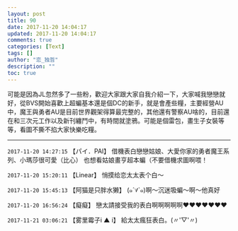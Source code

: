 ```yaml
---
layout: post
title: 90
date: 2017-11-20 14:04:17
updated: 2017-11-20 14:04:17
comments: true
categories: [Text]
tags: []
author: "恋_独哲"
description: ""
toc: true
---
```


<p dir="ltr"  >可能是因為JL忽然多了一些粉，歡迎大家跟大家自我介紹一下，大家喊我戀戀就好，從BVS開始喜歡上超蝙基本還是個DC的新手，就是會產些糧，主要經營AU中，魔王與勇者AU是目前世界觀架得算最完整的，其他還有警察AU啥的，目前還在和三次元工作以及新刊纏鬥中，有時間就塗鴉。可能是個雷包，畫生子女裝等等，看圖不撕不掐大家快樂吃糧。</p>

---

`2017-11-20 14:27:15` 【パイ．PAI】 借機表白戀戀姑娘、大愛你家的勇者魔王系列、小瑪莎很可愛（比心） 也想看姑娘畫亨超本蝙（不要借機求圖啊喂！

`2017-11-20 15:20:11` 【Linear】 悄摸给恋太太表个白～

`2017-11-20 15:45:13` 【阿猫是只胖水獭】 (๑´∀`๑)啊～沉迷吸蝙～啊～他真好

`2017-11-20 16:56:24` 【癡癡】 戀太請接受我的表白啊啊啊啊啊❤❤❤❤❤❤❤

`2017-11-21 03:06:21` 【雾里霉子i ▲ i】 給太太瘋狂表白。(〃'▽'〃)
